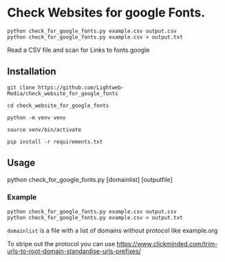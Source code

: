 # Check Websites for google Fonts.

```
python check_for_google_fonts.py example.csv output.csv
python check_for_google_fonts.py example.csv > output.txt
```

Read a CSV file and scan for Links to fonts.google

## Installation

```
git clone https://github.com/Lightweb-Media/check_website_for_google_fonts

cd check_website_for_google_fonts

python -m venv venv

source venv/bin/activate

pip install -r requirements.txt
```

## Usage
python check_for_google_fonts.py [domainlist] [outputfile]
### Example

```
python check_for_google_fonts.py example.csv output.csv
python check_for_google_fonts.py example.csv > output.txt
```

`domainlist` is a file with a list of domains without protocol like example.org

To stripe out the protocol you can use 
https://www.clickminded.com/trim-urls-to-root-domain-standardise-urls-prefixes/
